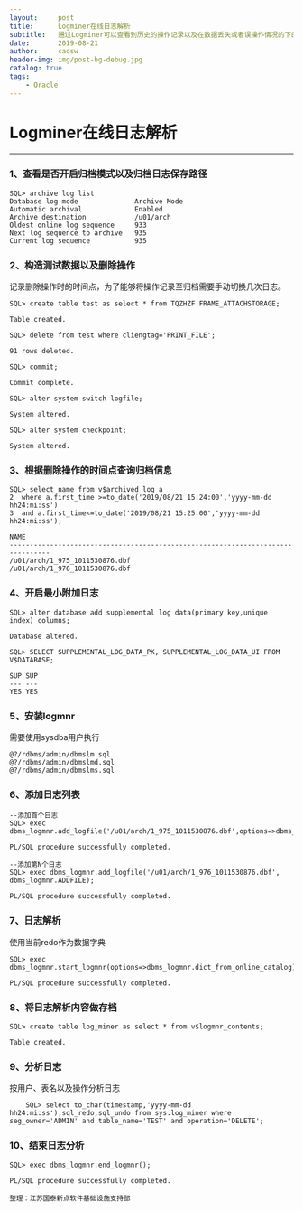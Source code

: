 ```yaml
---
layout:     post
title:      Logminer在线日志解析
subtitle:   通过Logminer可以查看到历史的操作记录以及在数据丢失或者误操作情况的下的数据恢复。
date:       2019-08-21
author:     caosw
header-img: img/post-bg-debug.jpg
catalog: true
tags:
    - Oracle
---
```


# Logminer在线日志解析
***

### 1、查看是否开启归档模式以及归档日志保存路径

    SQL> archive log list
    Database log mode              Archive Mode
    Automatic archival             Enabled
    Archive destination            /u01/arch
    Oldest online log sequence     933
    Next log sequence to archive   935
    Current log sequence           935

### 2、构造测试数据以及删除操作

记录删除操作时的时间点，为了能够将操作记录至归档需要手动切换几次日志。

    SQL> create table test as select * from TQZHZF.FRAME_ATTACHSTORAGE;

    Table created.

    SQL> delete from test where cliengtag='PRINT_FILE';

    91 rows deleted.

    SQL> commit;

    Commit complete.

    SQL> alter system switch logfile;

    System altered.

    SQL> alter system checkpoint;

    System altered.

### 3、根据删除操作的时间点查询归档信息

    SQL> select name from v$archived_log a
    2  where a.first_time >=to_date('2019/08/21 15:24:00','yyyy-mm-dd hh24:mi:ss') 
    3  and a.first_time<=to_date('2019/08/21 15:25:00','yyyy-mm-dd hh24:mi:ss');

    NAME
    --------------------------------------------------------------------------------
    /u01/arch/1_975_1011530876.dbf
    /u01/arch/1_976_1011530876.dbf

### 4、开启最小附加日志

    SQL> alter database add supplemental log data(primary key,unique index) columns;

    Database altered.

    SQL> SELECT SUPPLEMENTAL_LOG_DATA_PK, SUPPLEMENTAL_LOG_DATA_UI FROM V$DATABASE;

    SUP SUP
    --- ---
    YES YES

### 5、安装logmnr
需要使用sysdba用户执行

    @?/rdbms/admin/dbmslm.sql
    @?/rdbms/admin/dbmslmd.sql
    @?/rdbms/admin/dbmslms.sql

### 6、添加日志列表 

    --添加首个日志
    SQL> exec dbms_logmnr.add_logfile('/u01/arch/1_975_1011530876.dbf',options=>dbms_logmnr.new);

    PL/SQL procedure successfully completed.

    --添加第N个日志
    SQL> exec dbms_logmnr.add_logfile('/u01/arch/1_976_1011530876.dbf', dbms_logmnr.ADDFILE);

    PL/SQL procedure successfully completed.

### 7、日志解析

使用当前redo作为数据字典

    SQL> exec dbms_logmnr.start_logmnr(options=>dbms_logmnr.dict_from_online_catalog);

    PL/SQL procedure successfully completed.

### 8、将日志解析内容做存档

    SQL> create table log_miner as select * from v$logmnr_contents;

    Table created.

### 9、分析日志

按用户、表名以及操作分析日志

        SQL> select to_char(timestamp,'yyyy-mm-dd hh24:mi:ss'),sql_redo,sql_undo from sys.log_miner where seg_owner='ADMIN' and table_name='TEST' and operation='DELETE';

### 10、结束日志分析

    SQL> exec dbms_logmnr.end_logmnr();

    PL/SQL procedure successfully completed.

`整理：江苏国泰新点软件基础设施支持部`